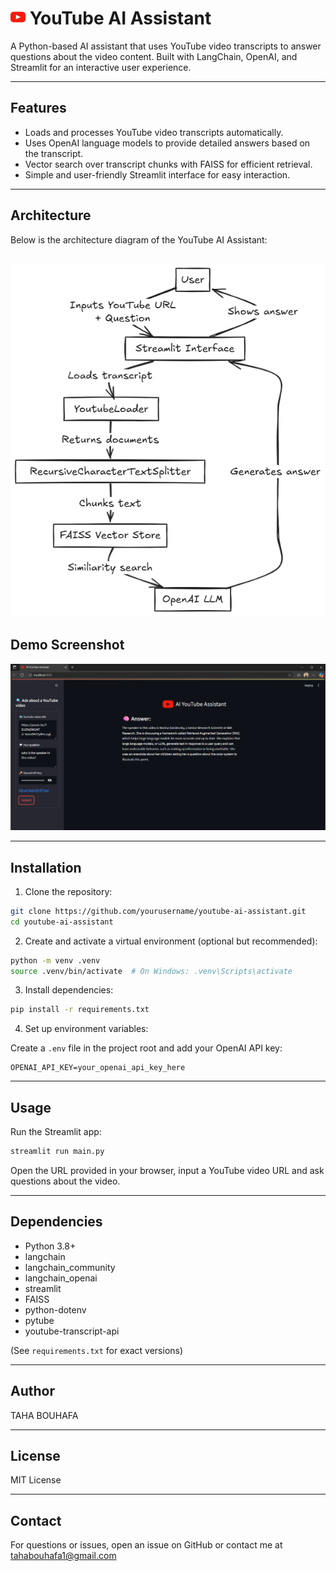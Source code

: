 



# <img src="static/youtube.svg" width="24" height="24" alt="YouTube logo" /> YouTube AI Assistant

A Python-based AI assistant that uses YouTube video transcripts to answer questions about the video content. Built with LangChain, OpenAI, and Streamlit for an interactive user experience.

---

## Features

- Loads and processes YouTube video transcripts automatically.
- Uses OpenAI language models to provide detailed answers based on the transcript.
- Vector search over transcript chunks with FAISS for efficient retrieval.
- Simple and user-friendly Streamlit interface for easy interaction.

---
## Architecture

Below is the architecture diagram of the YouTube AI Assistant:

![Architecture Diagram](assets/img_1.png)
---
## Demo Screenshot

![Streamlit App Screenshot](assets/img.png)

---

## Installation

1. Clone the repository:

```bash
git clone https://github.com/yourusername/youtube-ai-assistant.git
cd youtube-ai-assistant
````

2. Create and activate a virtual environment (optional but recommended):

```bash
python -m venv .venv
source .venv/bin/activate  # On Windows: .venv\Scripts\activate
```

3. Install dependencies:

```bash
pip install -r requirements.txt
```

4. Set up environment variables:

Create a `.env` file in the project root and add your OpenAI API key:

```
OPENAI_API_KEY=your_openai_api_key_here
```

---

## Usage

Run the Streamlit app:

```bash
streamlit run main.py
```

Open the URL provided in your browser, input a YouTube video URL and ask questions about the video.

---

## Dependencies

* Python 3.8+
* langchain
* langchain\_community
* langchain\_openai
* streamlit
* FAISS
* python-dotenv
* pytube
* youtube-transcript-api

(See `requirements.txt` for exact versions)

---

## Author

TAHA BOUHAFA

---

## License

MIT License

---

## Contact

For questions or issues, open an issue on GitHub or contact me at [tahabouhafa1@gmail.com](mailto:tahabouhafa1@gmail.com)


